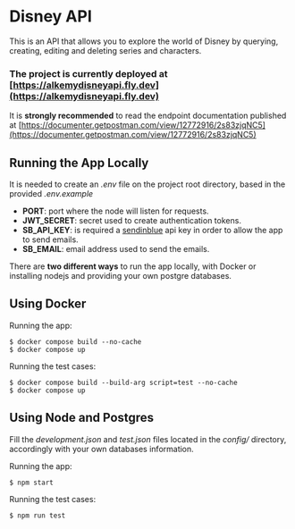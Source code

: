 # Disney API

This is an API that allows you to explore the world of Disney by querying, creating, editing and deleting series and characters.

### The project is currently deployed at [https://alkemydisneyapi.fly.dev](https://alkemydisneyapi.fly.dev)

It is **strongly recommended** to read the endpoint documentation published at [https://documenter.getpostman.com/view/12772916/2s83zjqNC5](https://documenter.getpostman.com/view/12772916/2s83zjqNC5)

## Running the App Locally

It is needed to create an _.env_ file on the project root directory, based in the provided _.env.example_

- **PORT**: port where the node will listen for requests.
- **JWT_SECRET**: secret used to create authentication tokens.
- **SB_API_KEY**: is required a [sendinblue](https://www.sendinblue.com/) api key in order to allow the app to send emails.
- **SB_EMAIL**: email address used to send the emails.

There are **two different ways** to run the app locally, with Docker or installing nodejs and providing your own postgre databases.

## Using Docker

Running the app:

    $ docker compose build --no-cache
    $ docker compose up

Running the test cases:

    $ docker compose build --build-arg script=test --no-cache
    $ docker compose up

## Using Node and Postgres

Fill the _development.json_ and _test.json_ files located in the _config/_ directory, accordingly with your own databases information.

Running the app:

    $ npm start

Running the test cases:

    $ npm run test

